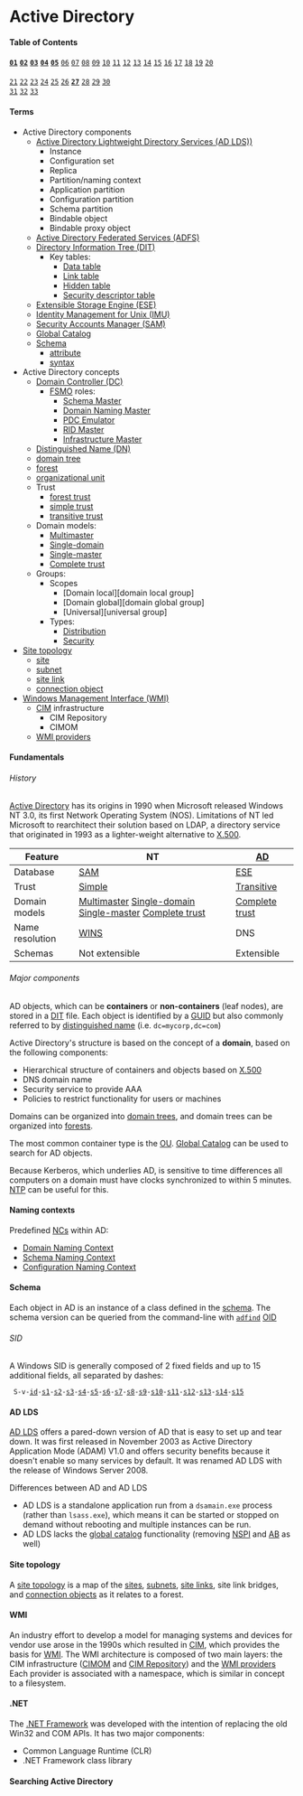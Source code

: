 # Active Directory
[adfind]: https://github.com/jasper-zanjani/notes/tree/primary/win/README.md#adfind '```&#10;adfind&#10;```&#10;Command-line utility that can be used to query Active Directory attributes&#10;Desmond, Brian et al. _Active Directory_. O\'Reilly Media, 2009.: 53'
[AD LDS]: #ad-lds 'Active Directory Lightweight Directory Services (AD LDS)&#10;standalone LDAP service similar to full Active Directory, but without DNS, Group Policy, or Kerberos requirements (previously known as Active Directory Application Mode "ADAM")&#10;Desmond, Brian et al. _Active Directory_. O\'Reilly Media, 2009.: 457'
[ADFS]: # 'Active Directory Federated Services (ADFS)&#10;standards-based technology that enables distributed identification, authentication, and authorization across organizational and platform boundaries; used by the Web Application Proxy role service of Remote Access role to authenticate corporate users to allow access to intranet web applications from the outside&#10;Desmond, Brian et al. _Active Directory_. O\'Reilly Media, 2009.'
[AD]: # 'Active Directory (AD)&#10;Microsoft network operating system, built on top of Windows Server&#10;AD has origins in Windows NT 3.0, which combined features of the LAN Manager protocols with the OS/2 operating system.&#10;Desmond, Brian et al. _Active Directory_. O\'Reilly Media, 2009.: 3'
[Complete-trust]: # 'Complete-trust&#10;Windows NT domain model where any domain could create accounts, and each could access shared resources in any other domain&#10;Desmond, Brian et al. _Active Directory_. O\'Reilly Media, 2009.: 9'
[DC]: # 'domain controller (DC)&#10;Server that responds to security authentication requests within a Windows Server domain&#10;Desmond, Brian et al. _Active Directory_. O\'Reilly Media, 2009.: 21'
[DIT]: # 'Directory Information Tree (DIT)&#10;ESE database file that stores Active Directory objects in flat database rows and columns&#10;Desmond, Brian et al. _Active Directory_. O\'Reilly Media, 2009.'
[DN]: #distinguished-names 'distinguished name (DN)&#10;Hierarchical paths used to uniquely reference any object in LDAP or Active Directory which typically take the form of comma-delimited prefix-name pairs&#10;Desmond, Brian et al. _Active Directory_. O\'Reilly Media, 2009.'
[Domain Naming Master]: # 'Domain Naming Master&#10;Forest-wide domain controller role that controls changes to the forest-wide namespace&#10;Desmond, Brian et al. _Active Directory_. O\'Reilly Media, 2009.: 26'
[ESE]: # 'Extensible Storage Engine (ESE)&#10;Exchange database which provided the basis for Active Directory, developed to hold millions of objects with a maximum database size of 16 TB&#10;Desmond, Brian et al. _Active Directory_. O\'Reilly Media, 2009.: 8'
[FSMO]: # 'Flexible Single Master Operator (FSMO)&#10;Role that a server may own in an Active Directory domain that makes it the master for a particular function or role.&#10;Desmond, Brian et al. _Active Directory_. O\'Reilly Media, 2009.: 26'
[GC]: # 'Global Catalog (GC)&#10;Read-only catalog of all objects in an Active Directory forest, used to perform forest-wide searches.&#10;Accessible via LDAP over port 3268.&#10;Desmond, Brian et al. _Active Directory_. O\'Reilly Media, 2009.: 25'
[GUID]: # 'Globally Unique Identifier (GUID)&#10;128-bit number assigned to Active Directory objects by the system at the time of their creation; Microsoft implementation of the UUID concept&#10;Desmond, Brian et al. _Active Directory_. O\'Reilly Media, 2009.'
[IMU]: # 'Identity Management for Unix (IMU)&#10;manage user accounts and passwords on Windows and Unix via NIS; automatically synchronize passwords between Windows and Unix&#10;Desmond, Brian et al. _Active Directory_. O\'Reilly Media, 2009.'
[Infrastructure Master]: # 'Infrastructure Master&#10;Domain-wide domain controller role that maintains references to objects in other domains ("phantoms")&#10;Desmond, Brian et al. _Active Directory_. O\'Reilly Media, 2009.: 28'
[Multimaster]: # 'Multimaster&#10;Windows NT domain model with multiple user domains (each of which having two-way trust with the others), and multiple resource domains (each of which had one-way trust with every user domain); each trust had to be manually set&#10;Desmond, Brian et al. _Active Directory_. O\'Reilly Media, 2009.: 8'
[NTP]: # 'Network Time Protocol (NTP)&#10;facilitaties time synchronization&#10;Dulaney, Emmett. _CompTIA Network+ N10-007 Exam Cram, 6th Edition_.: 51-52'
[OU]: # 'organizational unit (OU)&#10;Primary container type used to house objects in Active Directory&#10;Desmond, Brian et al. _Active Directory_. O\'Reilly Media, 2009.: 24'
[PDC Emulator]: # 'PDC Emulator&#10;Domain-wide domain controller role that replicates the NT SAM database to NT 4.0 and Windows 3.51 BDCs&#10;Desmond, Brian et al. _Active Directory_. O\'Reilly Media, 2009.: 26'
[RID Master]: # 'RID Master&#10;Domain-wide domain controller role that maintains a pool of unique RID values to ensure that all SIDs in a domain are unique.&#10;Desmond, Brian et al. _Active Directory_. O\'Reilly Media, 2009.: 27'
[SAM]: # 'Security Accounts Manager (SAM)&#10;Database used in Windows NT that had a maximum recommended size of 40 MB&#10;Desmond, Brian et al. _Active Directory_. O\'Reilly Media, 2009.: 7'
[Schema Master]: # 'Schema Master&#10;Forest-wide domain controller role allowing changes to be made to the Active Directory Schema&#10;Desmond, Brian et al. _Active Directory_. O\'Reilly Media, 2009.: 26'
[Single-domain]: # 'Single-domain&#10;Windows NT domain model with only one domain and no trusts&#10;Desmond, Brian et al. _Active Directory_. O\'Reilly Media, 2009.: 8'
[Single-master]: # 'Single-master&#10;Windows NT domain model with a single user (or account) domain and multiple resource domains, each of which had one-way trusts with the user domain&#10;Desmond, Brian et al. _Active Directory_. O\'Reilly Media, 2009.: 8'
[X.500]: # 'X.500&#10;ITU and ISO-developed series of directory service standards based on OSI protocol stack; superceded by LDAP&#10;Desmond, Brian et al. _Active Directory_. O\'Reilly Media, 2009.: 5'
[domain tree]: # 'domain tree&#10;series of domains connected together hierarchically using a contiguous naming scheme&#10;Desmond, Brian et al. _Active Directory_. O\'Reilly Media, 2009.: 21'
[forest trust]: # 'forest trust&#10;single transitive trust between two forest root domains&#10;Desmond, Brian et al. _Active Directory_. O\'Reilly Media, 2009.: 23'
[forest]: # 'forest&#10;collection of one or more domain trees which share a common Configuration container and Schema and are connected together through transitive trusts&#10;Desmond, Brian et al. _Active Directory_. O\'Reilly Media, 2009.: 21'
[simple trust]: # 'simple trust&#10;trust model used by Windows NT where every domain had to have a manually set trust relationship with any other domain (cf. "transitive trust")&#10;Desmond, Brian et al. _Active Directory_. O\'Reilly Media, 2009.: 9'
[transitive trust]: # 'transitive trust&#10;trust model used by Active Directory, whereby if A trusts B and B trusts C, then A also trusts C (cf "simple trust)&#10;Desmond, Brian et al. _Active Directory_. O\'Reilly Media, 2009.: 9'
[distribution group]: # 'distribution group&#10;Active Directory group type used for mailing lists&#10;If a group is of type distribution, its SID is not added to a user security token during logon, so it cannot be used for logon purposes.&#10;Desmond, Brian et al. _Active Directory_. O\'Reilly Media, 2009.: 38'
[security group]: # 'security group&#10;&#10;Desmond, Brian et al. _Active Directory_. O\'Reilly Media, 2009.: 38'
[Domain Naming Context]: # 'Domain Naming Context&#10;contains data specific to the domain, like users, groups, and computers&#10;Desmond, Brian et al. _Active Directory_. O\'Reilly Media, 2009.: 43'
[Schema Naming Context]: # 'Schema Naming Context&#10;contains the set of object class and attribute definitions for the types of data that can be stored in AD&#10;Desmond, Brian et al. _Active Directory_. O\'Reilly Media, 2009.: 43'
[Configuration Naming Context]: # 'Configuration Naming Context&#10;contains data pertaining to the configuration of the forest, like naming contexts, LDAP policies, sites, subnets, and Microsoft Exchange&#10;Desmond, Brian et al. _Active Directory_. O\'Reilly Media, 2009.: 43'
[OID]: # 'Object Identifier (OID)&#10;Sequence of integers that describe the unique path to the branch holding any schema object.&#10;Root branches are globally unique and maintained by IANA. OID namespaces are known as Enterprise Numbers.&#10;Desmond, Brian et al. _Active Directory_. O\'Reilly Media, 2009.: 55'
[identifier authority]: #sid 'identifier authority&#10;Component of a SID that follows `S-1` that uniquely identifies the authority involved&#10;Possible values include:&#10;  - 0, NULL&#10;  - 1, World&#10;  - 2, Local&#10;  - 5, NT Authority&#10;Desmond, Brian et al. _Active Directory_. O\'Reilly Media, 2009.: 28'
[sub-authority]: #sid 'sub-authority&#10;Component of a SID that follows the identifier authority, the last of which is called the RID.&#10;Desmond, Brian et al. _Active Directory_. O\'Reilly Media, 2009.: 28'
[SID]: #sid 'security identifier (SID)&#10;A unique, variable-length identifier used to identify a trustee or security principal of the format `S-1-id-s1-s2-s3-...-s15`&#10;Desmond, Brian et al. _Active Directory_. O\'Reilly Media, 2009.: 28'
[NC]: # 'naming context (NC)&#10;data partition in Active Directory, each of which represents a different type of data&#10;Desmond, Brian et al. _Active Directory_. O\'Reilly Media, 2009.: 43'
[schema]: # 'schema&#10;blueprint for data storage in Active Directory&#10;Desmond, Brian et al. _Active Directory_. O\'Reilly Media, 2009.: 53'
[attribute]: # 'attribute&#10;defines the pieces of information that a class, and thus an instance of that class, can hold&#10;Desmond, Brian et al. _Active Directory_. O\'Reilly Media, 2009.: 53'
[syntax]: # 'syntax&#10;Define the type of data that can be placed into an Active Directory attribute&#10;For example, an attribute defined with a syntax of "Boolean" can store True, False, or null as its value.&#10;Desmond, Brian et al. _Active Directory_. O\'Reilly Media, 2009.: 53'
[site topology]: #site-topology 'site topology&#10;map that describes the network connectivity, Active Directory Replication guidelines, and locations for resources as it relates to the Active Directory forest&#10;Desmond, Brian et al. _Active Directory_. O\'Reilly Media, 2009.: 85'
[site]: #site-topology 'site&#10;a collection of well-connected AD subnets; typically used to group subnets together into a logical collection to help define replication flow and resource location boundaries&#10;Desmond, Brian et al. _Active Directory_. O\'Reilly Media, 2009.: 87'
[subnet]: #site-topology 'subnet&#10;portion of the IP space of a network&#10;Desmond, Brian et al. _Active Directory_. O\'Reilly Media, 2009.: 86'
[site link]: #site-topology 'site link&#10;defines what sites are connected to each other and the relative cost of the connection&#10;Desmond, Brian et al. _Active Directory_. O\'Reilly Media, 2009.: 89'
[connection object]: #site-topology 'connection object&#10;specifies which domain controllers replicate with which other domain controllers, how often, and which naming contexts are involved&#10;Desmond, Brian et al. _Active Directory_. O\'Reilly Media, 2009.: 92'
[WMI]: #wmi 'Windows Management Instrumentation (WMI)&#10;scriptable API developed by Microsoft in 1998 that allows management of operating system components&#10;Desmond, Brian et al. _Active Directory_. O\'Reilly Media, 2009.: 635'
[CIM]: #wmi 'Common Information Model (CIM)&#10;language used for describing management data in an object-oriented way&#10;Desmond, Brian et al. _Active Directory_. O\'Reilly Media, 2009.: 636'
[WMI provider]: #wmi 'WMI provider&#10;provided by each individual managed component and associated with a namespace&#10;Desmond, Brian et al. _Active Directory_. O\'Reilly Media, 2009.: 637'
[CIM Repository]: #wmi 'CIM Repository&#10;primary warehouse for management data, containing the static data that does not change frequently (memory, disk size, etc)&#10;Desmond, Brian et al. _Active Directory_. O\'Reilly Media, 2009.: 637'
[CIMOM]: #wmi 'CIM Object Manager (CIMOM)&#10;handles requests from clients, retrieves data from the CIM Repository, and returns it to the client&#10;Desmond, Brian et al. _Active Directory_. O\'Reilly Media, 2009.: 637'
[Data table]: # 'Data table&#10;holds the bulk of data in the Active Directory DIT database&#10;Desmond, Brian et al. _Active Directory_. O\'Reilly Media, 2013.: 152'
[Hidden table]: # 'Hidden table&#10;single-row table AD uses at startup to find configuration-related information in the Data Table&#10;Desmond, Brian et al. _Active Directory_. O\'Reilly Media, 2013.: 152'
[Link table]: # 'Link table&#10;Stores data stored in linked attributes, such as group membership&#10;Desmond, Brian et al. _Active Directory_. O\'Reilly Media, 2013.: 153'
[Security descriptor table]: # 'Security descriptor table&#10;Delivers single-instance storage of ACLs in AD&#10;Desmond, Brian et al. _Active Directory_. O\'Reilly Media, 2013.: 155'
[.NET Framework]: #.net '.NET Framework&#10;set of APIs associated with the C# programming language that facilitate the management of Microsoft-based products and development of Windows applications&#10;Desmond, Brian et al. _Active Directory_. O\'Reilly Media, 2013.: 504'
[.NET]: #.net '.NET&#10;open-source development platform that includes languages and libraries'

#### Table of Contents
<code>[**01**](#history "A brief introduction&#10;---&#10;Reviews the evolution of the Microsoft NOS and some of the major features and benefits of Active Directory.")</code> 
<code>[**02**](#fundamentals "Active Directory fundamentals&#10;---&#10;Provides a high-level look at how objects are stored in Active Directory and explains some of the internal structures and concepts that it relies on.")</code> 
<code>[**03**](#naming-contexts "Naming contexts and application partisions&#10;---&#10;Reviews the predefined Naming Contexts within Active Directory, what is contained within each, and the purpose of Application Partitions")</code> 
<code>[**04**](#schema "Active Directory Schema&#10;---&#10;Gives you information on how the blueprint for each object and each object's attributes are stored in Active Directory.")</code> 
<code>[**05**](#site-topology "Site topology and replication&#10;---&#10;Details how the actual replication process for data takes place between domain controllers.")</code> 
<code>[06](# "Active Directory and DNS&#10;---&#10;Describes the importance of the Domain Name System (DNS) and what it is used for within Active Directory.")</code> 
<code>[07](# "Read-Only Domain Controllers&#10;---&#10;Describes the deployment and operation of Read-Only Domain Controllers (RODCs).")</code> 
<code>[08](# "Group Policy primer&#10;---&#10;Gives you a detailed introduction to the capabilities of Group Policy Objects and how to manage them.")</code> 
<code>[09](# "Fine-grained password policies&#10;---&#10;Comprehensive coverage of how to design, implement, and manage fine-grained password policies.")</code> 
<code>[10](# "Designing the namespace&#10;---&#10;Introduces the steps and techniques involved in properly preparing a design that reduces the number of domains and increases administrative control through the use of Organizational Units.")</code> 
<code>[11](# "Creating a site topology&#10;---&#10;Shows you how to design a representation of your physical inrastructure within Active Diretory to gain very fine-grained control over intrasite and intersite replication.")</code> 
<code>[12](# "Designing organization-wide group policies&#10;---&#10;Explains how Group Policy Objects function in Active Directory and how you can properly design an Active Directory structure to make the most effective use of these functions.")</code> 
<code>[13](# "Active Dirctory Security: permissions and auditing&#10;---&#10;Describes how you can design effective security f0or all areas of your Active Directory, in terms of both access to objects and their properties; includes information on how to design effective security access logginging in any areas you choose.")</code> 
<code>[14](# "Designing and implementing Schema extensions&#10;---&#10;Covers procedures for extending the classes and attributes in the Active Directory schema.")</code> 
<code>[15](# "Backup, recovery, and maintenance&#10;---&#10;Describes how you can backup and restore Active Directory down to the object level or the entire directory.")</code> 
<code>[16](# "Upgrading to Windows Server 2003&#10;---&#10;Outlines how you can upgrade your existing Active Directory infrastructure to Windows Server 2003.")</code> 
<code>[17](# "Upgrading to Windows Server 2003 R2&#10;---&#10;Outlines the process to upgrade your existing Active Directory to Windows Server 2003 R2.")</code> 
<code>[18](# "Upgrading to Windows Server 2008&#10;---&#10;Outlines the process to upgrade your existing Active Directory to Windows Server 2008.")</code> 
<code>[19](# "Integrating Microsoft Exchange&#10;---&#10;Covers some of the important Active Directory-related issues when implementing Microsoft Exchange.")</code> 
<code>[20](# "Active Directory Lightweight Directory Service (a.k.a. ADAM)&#10;---&#10;Introduces Active Directory Lightweight Directory Services (AD LDS, formerly ADAM).") </code>\
<code>[21](# "Scripting with ADSI&#10;---&#10;Introduces ADSI scripting by leading you through a series of step-by-step examples.")</code> 
<code>[22](# "IADs and the Property Cache&#10;---&#10;Delves into the concept of the property cache used extensively by ADSI and shows you how to properly manipulate any attribute of any object within it.")</code> 
<code>[23](# "Using ADO for searching&#10;---&#10;Demonstrates how to make use of a technology normally reserved for databases and now extended to allow rapid searching for objects in Active Directory.")</code> 
<code>[24](# "Users and groups&#10;---&#10;Gives you the lowdown on how to rapidly create users and groups, giving them whatever attributes you desire.")</code> 
<code>[25](# "Permissions and auditing&#10;---&#10;Describes how each object contains its own list of permissions and auditing entries that governs how it can be accessed and how access is logged.")</code> 
<code>[26](# "Extending the Schema and the Active Directory snap-ins&#10;---&#10;Covers the creation of new classes and attributes programmatically in the schema, and modification of the existing Active Directory snap-ins to perform additional customized functions.")</code> 
<code>[**27**](#wmi "Scripting with WMI&#10;---&#10;Gives a quick overview of WMI and goes through several examples for managing a system, including services, the registry, and the event log. Accessing AD with WMI is also covered, along with the TrustMon and Replication WMI Providers.")</code> 
<code>[28](# "Scripting DNS&#10;---&#10;Describes how to manipulate DNS server configuration, zones, and resource records with the WMI DNS Provider.")</code> 
<code>[29](# "Programming the Directory with the .NET framework&#10;---&#10;Starts off by providing some background information on the .NET Framework and then dives into several examples using the System.DirectoryServices namespaces with VB.NET.")</code> 
<code>[30](# "PowerShell Basics&#10;---&#10;Provides a jumpstart to Windows PowerShell and a quick reference for PowerShell scripting concepts.") </code> 
<code>[31](# "Scripting Active Directory with PowerShell&#10;---&#10;Describes how to manage and manipulate Active Directory using Windows PowerShell.")</code> 
<code>[32](# "Scripting Basic Exchange 2003 tasks&#10;---&#10;Tackles common Active Directory-related user and group management tasks for Microsoft Exchange 2000/2003.")</code> 
<code>[33](# "Scripting Basic Exchange 2007 tasks&#10;---&#10;Tackles common Active Directory-related tasks for Microsoft Exchange 2007 using Windows PowerShell.")</code> 

#### Terms
- Active Directory components
  - [Active Directory Lightweight Directory Services (AD LDS))][AD LDS] 
    - Instance
    - Configuration set
    - Replica
    - Partition/naming context
    - Application partition
    - Configuration partition
    - Schema partition
    - Bindable object
    - Bindable proxy object
  - [Active Directory Federated Services (ADFS)][ADFS] 
  - [Directory Information Tree (DIT)][DIT] 
    - Key tables:
      - [Data table][Data table]
      - [Link table][Link table]
      - [Hidden table][Hidden table]
      - [Security descriptor table][Security descriptor table]
  - [Extensible Storage Engine (ESE)][ESE] 
  - [Identity Management for Unix (IMU)][IMU] 
  - [Security Accounts Manager (SAM)][SAM]
  - [Global Catalog][GC]
  - [Schema][schema]
    - [attribute][attribute]
    - [syntax][syntax]
- Active Directory concepts
  - [Domain Controller (DC)][DC]
    - [FSMO][FSMO] roles:
      - [Schema Master][Schema Master]
      - [Domain Naming Master][Domain Naming Master]
      - [PDC Emulator][PDC Emulator]
      - [RID Master][RID Master]
      - [Infrastructure Master][Infrastructure Master]
  - [Distinguished Name (DN)][DN]
  - [domain tree][domain tree]
  - [forest][forest]
  - [organizational unit][OU]
  - Trust
    - [forest trust][forest trust]
    - [simple trust][simple trust] 
    - [transitive trust][transitive trust]
  - Domain models: 
    - [Multimaster][Multimaster]
    - [Single-domain][Single-domain] 
    - [Single-master][Single-master] 
    - [Complete trust][Complete-trust]
  - Groups:
    - Scopes
      - [Domain local][domain local group]
      - [Domain global][domain global group]
      - [Universal][universal group]
    - Types:
      - [Distribution][distribution group]
      - [Security][security group]
- [Site topology][site topology]
  - [site][site] 
  - [subnet][subnet] 
  - [site link][site link] 
  - [connection object][connection object] 
- [Windows Management Interface (WMI)][wmi]
  - [CIM][CIM] infrastructure
    - CIM Repository
    - CIMOM
  - [WMI providers][WMI provider]

#### Fundamentals
###### History
[Active Directory][AD] has its origins in 1990 when Microsoft released Windows NT 3.0, its first Network Operating System (NOS).
Limitations of NT led Microsoft to rearchitect their solution based on LDAP, a directory service that originated in 1993 as a lighter-weight alternative to [X.500][X.500].

Feature         | NT  | [AD][AD]
---             | --- | ---
Database        | [SAM][SAM] | [ESE][ESE]
Trust           | [Simple][simple trust] | [Transitive][transitive trust]
Domain models   | [Multimaster][Multimaster] [Single-domain][Single-domain] [Single-master][Single-master] [Complete trust][Complete-trust] | [Complete trust][Complete-trust]
Name resolution | [WINS](#glossary "obsolete system that resolves NetBIOS names to IP addresses on Windows networks; required by Windows NT") | DNS
Schemas         | Not extensible | Extensible

###### Major components
AD objects, which can be **containers** or **non-containers** (leaf nodes), are stored in a [DIT][DIT] file. 
Each object is identified by a [GUID][GUID] but also commonly referred to by [distinguished name][DN] (i.e. `dc=mycorp,dc=com`)

Active Directory's structure is based on the concept of a **domain**, based on the following components:
- Hierarchical structure of containers and objects based on [X.500][X.500]
- DNS domain name
- Security service to provide AAA
- Policies to restrict functionality for users or machines

Domains can be organized into [domain trees][domain tree], and domain trees can be organized into [forests][forest].

The most common container type is the [OU][OU].
[Global Catalog][GC] can be used to search for AD objects.

Because Kerberos, which underlies AD, is sensitive to time differences all computers on a domain must have clocks synchronized to within 5 minutes.
[NTP][NTP] can be useful for this.

#### Naming contexts
Predefined [NCs][NC] within AD:
- [Domain Naming Context][Domain Naming Context] 
- [Schema Naming Context][Schema Naming Context] 
- [Configuration Naming Context][Configuration Naming Context] 

#### Schema
Each object in AD is an instance of a class defined in the [schema][schema].
The schema version can be queried from the command-line with [`adfind`][adfind]
[OID][OID]

###### SID
A Windows SID is generally composed of 2 fixed fields and up to 15 additional fields, all separated by dashes:

<code> S-v-[id][identifier authority]-[s1][sub-authority]-[s2][sub-authority]-[s3][sub-authority]-[s4][sub-authority]-[s5][sub-authority]-[s6][sub-authority]-[s7][sub-authority]-[s8][sub-authority]-[s9][sub-authority]-[s10][sub-authority]-[s11][sub-authority]-[s12][sub-authority]-[s13][sub-authority]-[s14][sub-authority]-[s15][sub-authority] </code>

#### AD LDS
[AD LDS][AD LDS] offers a pared-down version of AD that is easy to set up and tear down. It was first released in November 2003 as Active Directory Application Mode (ADAM) V1.0 and offers security benefits because it doesn't enable so many services by default. It was renamed AD LDS with the release of Windows Server 2008.

Differences between AD and AD LDS
- AD LDS is a standalone application run from a `dsamain.exe` process (rather than `lsass.exe`), which means it can be started or stopped on demand without rebooting and multiple instances can be run.
- AD LDS lacks the [global catalog](#gc "read-only catalog of all objects in a forest which contains a subset of attributes for each object; used to perform forest-wide searches") functionality (removing [NSPI](# "\"Name Service Provider Interface\", feature supported by Active Directory's global catalog") and [AB](# "\"Address Book\", feature supported by Active Directory's global catalog") as well)

#### Site topology
A [site topology][site topology] is a map of the [sites][site], [subnets][subnet], [site links][site link], site link bridges, and [connection objects][connection object] as it relates to a forest.

#### WMI
An industry effort to develop a model for managing systems and devices for vendor use arose in the 1990s which resulted in [CIM][CIM], which provides the basis for [WMI][WMI].
The WMI architecture is composed of two main layers: the CIM infrastructure ([CIMOM][CIMOM] and [CIM Repository][CIM Repository]) and the [WMI providers][WMI provider]
Each provider is associated with a namespace, which is similar in concept to a filesystem.

#### .NET
The [.NET Framework][.NET Framework] was developed with the intention of replacing the old Win32 and COM APIs. It has two major components:
- Common Language Runtime (CLR)
- .NET Framework class library
#### Searching Active Directory